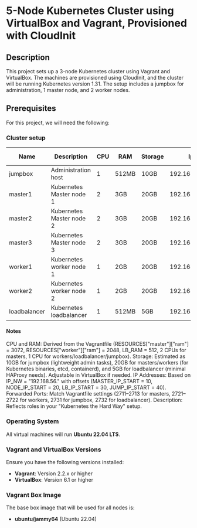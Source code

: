 # 5-Node Kubernetes Cluster using VirtualBox and Vagrant, Provisioned with CloudInit

## Description

This project sets up a 3-node Kubernetes cluster using Vagrant and VirtualBox. The machines are provisioned using CloudInit, and the cluster will be running Kubernetes version 1.31. The setup includes a jumpbox for administration, 1 master node, and 2 worker nodes.

## Prerequisites

For this project, we will need the following:

### Cluster setup

| Name         | Description              | CPU | RAM   | Storage | Ip            | Forwarded Port |
| ------------ | ------------------------ | --- | ----- | ------- | ------------- | -------------- |
| jumpbox      | Administration host      | 1   | 512MB | 10GB    | 192.168.56.40 | 2731           |
| master1      | Kubernetes Master node 1 | 2   | 3GB   | 20GB    | 192.168.56.11 | 2711           |
| master2      | Kubernetes Master node 2 | 2   | 3GB   | 20GB    | 192.168.56.12 | 2712           |
| master3      | Kubernetes Master node 3 | 2   | 3GB   | 20GB    | 192.168.56.13 | 2713           |
| worker1      | Kubernetes worker node 1 | 1   | 2GB   | 20GB    | 192.168.56.21 | 2721           |
| worker2      | Kubernetes worker node 2 | 1   | 2GB   | 20GB    | 192.168.56.22 | 2722           |
| loadbalancer | Kubernetes loadbalancer  | 1   | 512MB | 5GB     | 192.168.56.30 | 2732           |

#### Notes

CPU and RAM: Derived from the Vagrantfile (RESOURCES["master"]["ram"] = 3072, RESOURCES["worker"]["ram"] = 2048, LB_RAM = 512, 2 CPUs for masters, 1 CPU for workers/loadbalancer/jumpbox).
Storage: Estimated as 10GB for jumpbox (lightweight admin tasks), 20GB for masters/workers (for Kubernetes binaries, etcd, containerd), and 5GB for loadbalancer (minimal HAProxy needs). Adjustable in VirtualBox if needed.
IP Addresses: Based on IP_NW = "192.168.56." with offsets (MASTER_IP_START = 10, NODE_IP_START = 20, LB_IP_START = 30, JUMP_IP_START = 40).
Forwarded Ports: Match Vagrantfile settings (2711–2713 for masters, 2721–2722 for workers, 2731 for jumpbox, 2732 for loadbalancer).
Description: Reflects roles in your "Kubernetes the Hard Way" setup.

### Operating System

All virtual machines will run **Ubuntu 22.04 LTS**.

### Vagrant and VirtualBox Versions

Ensure you have the following versions installed:

- **Vagrant**: Version 2.2.x or higher
- **VirtualBox**: Version 6.1 or higher

### Vagrant Box Image

The base box image that will be used for all nodes is:

- **ubuntu/jammy64** (Ubuntu 22.04)
